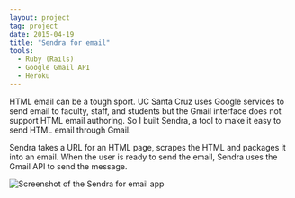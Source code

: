 ```yaml
---
layout: project
tag: project
date: 2015-04-19
title: "Sendra for email"
tools:
  - Ruby (Rails)
  - Google Gmail API
  - Heroku
---
```


HTML email can be a tough sport. UC Santa Cruz uses Google services to send email to faculty, staff, and students but the Gmail interface does not support HTML email authoring. So I built Sendra, a tool to make it easy to send HTML email through Gmail.

Sendra takes a URL for an HTML page, scrapes the HTML and packages it into an email. When the user is ready to send the email, Sendra uses the Gmail API to send the message.

![Screenshot of the Sendra for email app](/assets/images/2016/screen-sendra.jpg)
